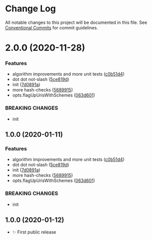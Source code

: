 # Change Log

All notable changes to this project will be documented in this file.
See [Conventional Commits](https://conventionalcommits.org) for commit guidelines.

# 2.0.0 (2020-11-28)


### Features

* algorithm improvements and more unit tests ([c0b51d4](https://git.sr.ht/~royston/codsen/commits/c0b51d489b02159377a73f76edbc8e68411b5195))
* dot dot not-slash ([5ce819d](https://git.sr.ht/~royston/codsen/commits/5ce819d3053133f4b4728f0ccc8fde34650f5ff1))
* init ([7d0891a](https://git.sr.ht/~royston/codsen/commits/7d0891a1679aa10d9c30757f6e82f84d53c151c1))
* more hash-checks ([5689915](https://git.sr.ht/~royston/codsen/commits/5689915d279696cb9f9a2491f8fbf2fc60c25da8))
* opts.flagUpUrisWithSchemes ([063d601](https://git.sr.ht/~royston/codsen/commits/063d601cd740f041daf934cedd1c944e4cd53e30))


### BREAKING CHANGES

* init





## 1.0.0 (2020-01-11)

### Features

- algorithm improvements and more unit tests ([c0b51d4](https://gitlab.com/codsen/codsen/commit/c0b51d489b02159377a73f76edbc8e68411b5195))
- dot dot not-slash ([5ce819d](https://gitlab.com/codsen/codsen/commit/5ce819d3053133f4b4728f0ccc8fde34650f5ff1))
- init ([7d0891a](https://gitlab.com/codsen/codsen/commit/7d0891a1679aa10d9c30757f6e82f84d53c151c1))
- more hash-checks ([5689915](https://gitlab.com/codsen/codsen/commit/5689915d279696cb9f9a2491f8fbf2fc60c25da8))
- opts.flagUpUrisWithSchemes ([063d601](https://gitlab.com/codsen/codsen/commit/063d601cd740f041daf934cedd1c944e4cd53e30))

### BREAKING CHANGES

- init

## 1.0.0 (2020-01-12)

- ✨ First public release
